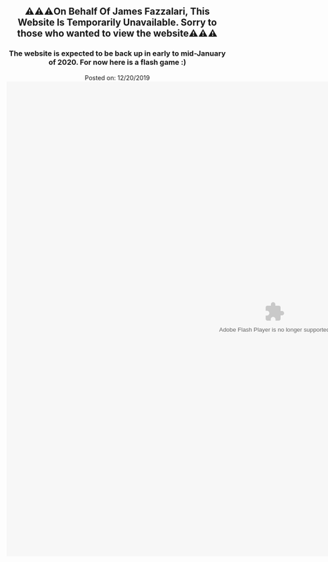 <h2 style="text-align: center;">
⚠️⚠️⚠️On Behalf Of James Fazzalari, This Website Is Temporarily Unavailable. Sorry to those who wanted to view the website⚠️⚠️⚠️</h2>
<h3 style="text-align: center;">
The website is expected to be back up in early to mid-January of 2020. For now here is a flash game :)</h3>
<div style="text-align: center;">
Posted on: 12/20/2019<br />
<div dir="ltr" style="text-align: left;" trbidi="on">
<embed height="1080" pluginspage=" http://www.macromedia.com/go/getflashplayer" src="https://img-hws.y8.com/cloud/y8-flash-game/contents/item_versions/flash_games/22478/original/mega_miner.swf" type="application/x-shockwave-flash" width="1220"></div>
</div>
